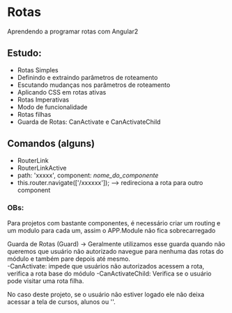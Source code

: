 # Rotas

Aprendendo a programar rotas com Angular2

## Estudo:

- Rotas Simples
- Definindo e extraindo parâmetros de roteamento
- Escutando mudanças nos parâmetros de roteamento
- Aplicando CSS em rotas ativas
- Rotas Imperativas
- Modo de funcionalidade
- Rotas filhas 
- Guarda de Rotas: CanActivate e CanActivateChild


## Comandos (alguns)

- RouterLink
- RouterLinkActive
- path: 'xxxxx', component: _nome_do_componente_
- this.router.navigate(['/xxxxxx']); --> redireciona a rota para outro component


### OBs:
Para projetos com bastante componentes, é necessário criar um routing e um modulo para cada um, assim o APP.Module não fica sobrecarregado 

Guarda de Rotas (Guard) -> Geralmente utilizamos esse guarda quando não queremos que usuário não autorizado navegue para nenhuma das rotas do módulo e também pare depois até mesmo.  
-CanActivate: impede que usuários não autorizados acessem a rota, verifica a rota base do módulo
-CanActivateChild: Verifica se o usuário pode visitar uma rota filha.

No caso deste projeto, se o usuário não estiver logado ele não deixa acessar a tela de cursos, alunos ou ''.